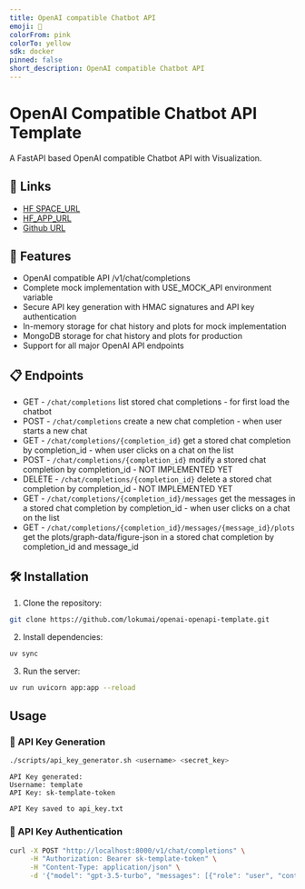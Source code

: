 ```yaml
---
title: OpenAI compatible Chatbot API
emoji: 🤯
colorFrom: pink
colorTo: yellow
sdk: docker
pinned: false
short_description: OpenAI compatible Chatbot API
---
```


# OpenAI Compatible Chatbot API Template

A FastAPI based OpenAI compatible Chatbot API with Visualization.


## 🔗 Links
* [HF SPACE_URL](https://huggingface.co/spaces/lokumai/openai-openapi-template)
* [HF_APP_URL](https://lokumai-openai-openapi-template.hf.space/)
* [Github URL](https://github.com/lokumai/openai-openapi-template)


## 🚀 Features

- OpenAI compatible API /v1/chat/completions
- Complete mock implementation with USE_MOCK_API environment variable
- Secure API key generation with HMAC signatures and API key authentication
- In-memory storage for chat history and plots for mock implementation
- MongoDB storage for chat history and plots for production
- Support for all major OpenAI API endpoints


## 📋 Endpoints
- GET     - `/chat/completions` list stored chat completions - for first load the chatbot
- POST    - `/chat/completions` create a new chat completion - when user starts a new chat
- GET     - `/chat/completions/{completion_id}` get a stored chat completion by completion_id - when user clicks on a chat on the list
- POST    - `/chat/completions/{completion_id}` modify a stored chat completion by completion_id - NOT IMPLEMENTED YET
- DELETE  - `/chat/completions/{completion_id}` delete a stored chat completion by completion_id - NOT IMPLEMENTED YET
- GET     - `/chat/completions/{completion_id}/messages` get the messages in a stored chat completion by completion_id - when user clicks on a chat on the list
- GET     - `/chat/completions/{completion_id}/messages/{message_id}/plots` get the plots/graph-data/figure-json in a stored chat completion by completion_id and message_id


## 🛠️ Installation

1. Clone the repository:
```bash
git clone https://github.com/lokumai/openai-openapi-template.git
```

2. Install dependencies:
```bash
uv sync
```

3. Run the server:
```bash
uv run uvicorn app:app --reload
```

## Usage

### 🔑 API Key Generation

```bash
./scripts/api_key_generator.sh <username> <secret_key>
```

```text
API Key generated:
Username: template
API Key: sk-template-token

API Key saved to api_key.txt
```

### 🔑 API Key Authentication

```bash
curl -X POST "http://localhost:8000/v1/chat/completions" \
     -H "Authorization: Bearer sk-template-token" \
     -H "Content-Type: application/json" \
     -d '{"model": "gpt-3.5-turbo", "messages": [{"role": "user", "content": "Hello!"}]}'
```

 